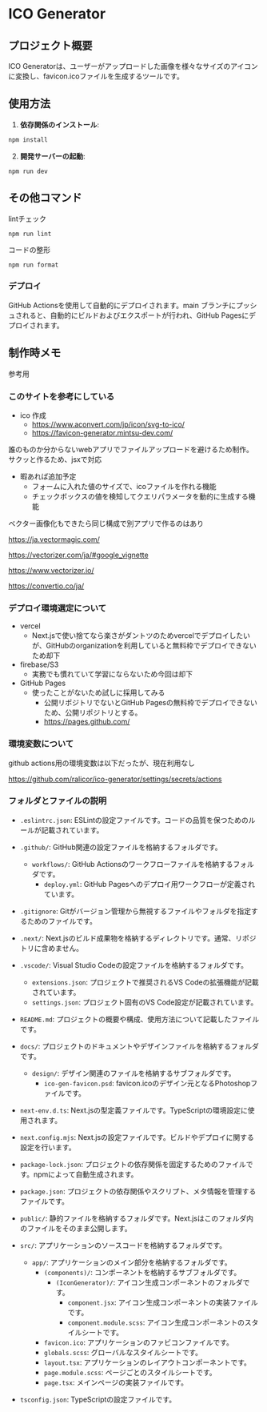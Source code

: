 # ICO Generator

## プロジェクト概要

ICO Generatorは、ユーザーがアップロードした画像を様々なサイズのアイコンに変換し、favicon.icoファイルを生成するツールです。

## 使用方法

1. **依存関係のインストール**:

```sh
npm install
```

2. **開発サーバーの起動**:

```
npm run dev
```

## その他コマンド

lintチェック

```
npm run lint
```

コードの整形

```
npm run format
```

### デプロイ

GitHub Actionsを使用して自動的にデプロイされます。main ブランチにプッシュされると、自動的にビルドおよびエクスポートが行われ、GitHub Pagesにデプロイされます。

## 制作時メモ

参考用

### このサイトを参考にしている

- ico 作成
  - https://www.aconvert.com/jp/icon/svg-to-ico/
  - https://favicon-generator.mintsu-dev.com/

誰のものか分からないwebアプリでファイルアップロードを避けるため制作。
サクッと作るため、jsxで対応

- 暇あれば追加予定
  - フォームに入れた値のサイズで、icoファイルを作れる機能
  - チェックボックスの値を検知してクエリパラメータを動的に生成する機能

ベクター画像化もできたら同じ構成で別アプリで作るのはあり

https://ja.vectormagic.com/

https://vectorizer.com/ja/#google_vignette

https://www.vectorizer.io/

https://convertio.co/ja/

### デプロイ環境選定について

- vercel
  - Next.jsで使い捨てなら楽さがダントツのためvercelでデプロイしたいが、GitHubのorganizationを利用していると無料枠でデプロイできないため却下
- firebase/S3
  - 実務でも慣れていて学習にならないため今回は却下
- GitHub Pages
  - 使ったことがないため試しに採用してみる
    - 公開リポジトリでないとGitHub Pagesの無料枠でデプロイできないため、公開リポジトリとする。
    - https://pages.github.com/

### 環境変数について

github actions用の環境変数は以下だったが、現在利用なし

https://github.com/ralicor/ico-generator/settings/secrets/actions

### フォルダとファイルの説明

- `.eslintrc.json`: ESLintの設定ファイルです。コードの品質を保つためのルールが記載されています。

- `.github/`: GitHub関連の設定ファイルを格納するフォルダです。

  - `workflows/`: GitHub Actionsのワークフローファイルを格納するフォルダです。
    - `deploy.yml`: GitHub Pagesへのデプロイ用ワークフローが定義されています。

- `.gitignore`: Gitがバージョン管理から無視するファイルやフォルダを指定するためのファイルです。

- `.next/`: Next.jsのビルド成果物を格納するディレクトリです。通常、リポジトリに含めません。

- `.vscode/`: Visual Studio Codeの設定ファイルを格納するフォルダです。

  - `extensions.json`: プロジェクトで推奨されるVS Codeの拡張機能が記載されています。
  - `settings.json`: プロジェクト固有のVS Code設定が記載されています。

- `README.md`: プロジェクトの概要や構成、使用方法について記載したファイルです。

- `docs/`: プロジェクトのドキュメントやデザインファイルを格納するフォルダです。

  - `design/`: デザイン関連のファイルを格納するサブフォルダです。
    - `ico-gen-favicon.psd`: favicon.icoのデザイン元となるPhotoshopファイルです。

- `next-env.d.ts`: Next.jsの型定義ファイルです。TypeScriptの環境設定に使用されます。

- `next.config.mjs`: Next.jsの設定ファイルです。ビルドやデプロイに関する設定を行います。

- `package-lock.json`: プロジェクトの依存関係を固定するためのファイルです。npmによって自動生成されます。

- `package.json`: プロジェクトの依存関係やスクリプト、メタ情報を管理するファイルです。

- `public/`: 静的ファイルを格納するフォルダです。Next.jsはこのフォルダ内のファイルをそのまま公開します。

- `src/`: アプリケーションのソースコードを格納するフォルダです。

  - `app/`: アプリケーションのメイン部分を格納するフォルダです。
    - `(components)/`: コンポーネントを格納するサブフォルダです。
      - `(IconGenerator)/`: アイコン生成コンポーネントのフォルダです。
        - `component.jsx`: アイコン生成コンポーネントの実装ファイルです。
        - `component.module.scss`: アイコン生成コンポーネントのスタイルシートです。
    - `favicon.ico`: アプリケーションのファビコンファイルです。
    - `globals.scss`: グローバルなスタイルシートです。
    - `layout.tsx`: アプリケーションのレイアウトコンポーネントです。
    - `page.module.scss`: ページごとのスタイルシートです。
    - `page.tsx`: メインページの実装ファイルです。

- `tsconfig.json`: TypeScriptの設定ファイルです。
